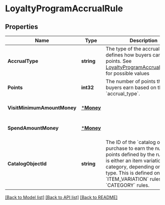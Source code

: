 # LoyaltyProgramAccrualRule

## Properties
Name | Type | Description | Notes
------------ | ------------- | ------------- | -------------
**AccrualType** | **string** | The type of the accrual rule that defines how buyers can earn points. See [LoyaltyProgramAccrualRuleType](#type-loyaltyprogramaccrualruletype) for possible values | [default to null]
**Points** | **int32** | The number of points that  buyers earn based on the &#x60;accrual_type&#x60;. | [optional] [default to null]
**VisitMinimumAmountMoney** | [***Money**](Money.md) |  | [optional] [default to null]
**SpendAmountMoney** | [***Money**](Money.md) |  | [optional] [default to null]
**CatalogObjectId** | **string** | The ID of the &#x60;catalog object&#x60; to purchase to earn the number of points defined by the rule. This is either an item variation or a category, depending on the type. This is defined on &#x60;ITEM_VARIATION&#x60; rules and &#x60;CATEGORY&#x60; rules. | [optional] [default to null]

[[Back to Model list]](../README.md#documentation-for-models) [[Back to API list]](../README.md#documentation-for-api-endpoints) [[Back to README]](../README.md)

